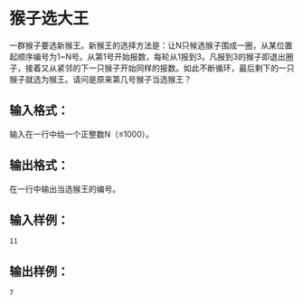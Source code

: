 # 猴子选大王
一群猴子要选新猴王。新猴王的选择方法是：让N只候选猴子围成一圈，从某位置起顺序编号为1~N号。从第1号开始报数，每轮从1报到3，凡报到3的猴子即退出圈子，接着又从紧邻的下一只猴子开始同样的报数。如此不断循环，最后剩下的一只猴子就选为猴王。请问是原来第几号猴子当选猴王？
## 输入格式：

输入在一行中给一个正整数N（≤1000）。
## 输出格式：

在一行中输出当选猴王的编号。
## 输入样例：
```
11
```
## 输出样例：
```
7

```